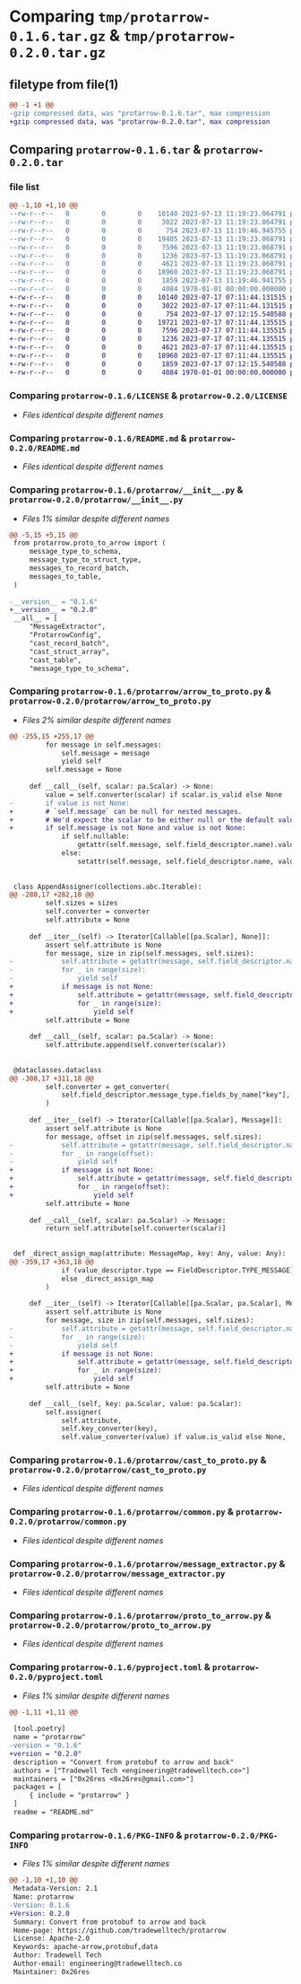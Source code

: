 # Comparing `tmp/protarrow-0.1.6.tar.gz` & `tmp/protarrow-0.2.0.tar.gz`

## filetype from file(1)

```diff
@@ -1 +1 @@
-gzip compressed data, was "protarrow-0.1.6.tar", max compression
+gzip compressed data, was "protarrow-0.2.0.tar", max compression
```

## Comparing `protarrow-0.1.6.tar` & `protarrow-0.2.0.tar`

### file list

```diff
@@ -1,10 +1,10 @@
--rw-r--r--   0        0        0    10140 2023-07-13 11:19:23.064791 protarrow-0.1.6/LICENSE
--rw-r--r--   0        0        0     3022 2023-07-13 11:19:23.064791 protarrow-0.1.6/README.md
--rw-r--r--   0        0        0      754 2023-07-13 11:19:46.945755 protarrow-0.1.6/protarrow/__init__.py
--rw-r--r--   0        0        0    19405 2023-07-13 11:19:23.068791 protarrow-0.1.6/protarrow/arrow_to_proto.py
--rw-r--r--   0        0        0     7596 2023-07-13 11:19:23.068791 protarrow-0.1.6/protarrow/cast_to_proto.py
--rw-r--r--   0        0        0     1236 2023-07-13 11:19:23.068791 protarrow-0.1.6/protarrow/common.py
--rw-r--r--   0        0        0     4621 2023-07-13 11:19:23.068791 protarrow-0.1.6/protarrow/message_extractor.py
--rw-r--r--   0        0        0    18960 2023-07-13 11:19:23.068791 protarrow-0.1.6/protarrow/proto_to_arrow.py
--rw-r--r--   0        0        0     1859 2023-07-13 11:19:46.941755 protarrow-0.1.6/pyproject.toml
--rw-r--r--   0        0        0     4084 1970-01-01 00:00:00.000000 protarrow-0.1.6/PKG-INFO
+-rw-r--r--   0        0        0    10140 2023-07-17 07:11:44.131515 protarrow-0.2.0/LICENSE
+-rw-r--r--   0        0        0     3022 2023-07-17 07:11:44.131515 protarrow-0.2.0/README.md
+-rw-r--r--   0        0        0      754 2023-07-17 07:12:15.540588 protarrow-0.2.0/protarrow/__init__.py
+-rw-r--r--   0        0        0    19721 2023-07-17 07:11:44.135515 protarrow-0.2.0/protarrow/arrow_to_proto.py
+-rw-r--r--   0        0        0     7596 2023-07-17 07:11:44.135515 protarrow-0.2.0/protarrow/cast_to_proto.py
+-rw-r--r--   0        0        0     1236 2023-07-17 07:11:44.135515 protarrow-0.2.0/protarrow/common.py
+-rw-r--r--   0        0        0     4621 2023-07-17 07:11:44.135515 protarrow-0.2.0/protarrow/message_extractor.py
+-rw-r--r--   0        0        0    18960 2023-07-17 07:11:44.135515 protarrow-0.2.0/protarrow/proto_to_arrow.py
+-rw-r--r--   0        0        0     1859 2023-07-17 07:12:15.540588 protarrow-0.2.0/pyproject.toml
+-rw-r--r--   0        0        0     4084 1970-01-01 00:00:00.000000 protarrow-0.2.0/PKG-INFO
```

### Comparing `protarrow-0.1.6/LICENSE` & `protarrow-0.2.0/LICENSE`

 * *Files identical despite different names*

### Comparing `protarrow-0.1.6/README.md` & `protarrow-0.2.0/README.md`

 * *Files identical despite different names*

### Comparing `protarrow-0.1.6/protarrow/__init__.py` & `protarrow-0.2.0/protarrow/__init__.py`

 * *Files 1% similar despite different names*

```diff
@@ -5,15 +5,15 @@
 from protarrow.proto_to_arrow import (
     message_type_to_schema,
     message_type_to_struct_type,
     messages_to_record_batch,
     messages_to_table,
 )
 
-__version__ = "0.1.6"
+__version__ = "0.2.0"
 __all__ = [
     "MessageExtractor",
     "ProtarrowConfig",
     "cast_record_batch",
     "cast_struct_array",
     "cast_table",
     "message_type_to_schema",
```

### Comparing `protarrow-0.1.6/protarrow/arrow_to_proto.py` & `protarrow-0.2.0/protarrow/arrow_to_proto.py`

 * *Files 2% similar despite different names*

```diff
@@ -255,15 +255,17 @@
         for message in self.messages:
             self.message = message
             yield self
         self.message = None
 
     def __call__(self, scalar: pa.Scalar) -> None:
         value = self.converter(scalar) if scalar.is_valid else None
-        if value is not None:
+        # `self.message` can be null for nested messages.
+        # We'd expect the scalar to be either null or the default value in this case
+        if self.message is not None and value is not None:
             if self.nullable:
                 getattr(self.message, self.field_descriptor.name).value = value
             else:
                 setattr(self.message, self.field_descriptor.name, value)
 
 
 class AppendAssigner(collections.abc.Iterable):
@@ -280,17 +282,18 @@
         self.sizes = sizes
         self.converter = converter
         self.attribute = None
 
     def __iter__(self) -> Iterator[Callable[[pa.Scalar], None]]:
         assert self.attribute is None
         for message, size in zip(self.messages, self.sizes):
-            self.attribute = getattr(message, self.field_descriptor.name)
-            for _ in range(size):
-                yield self
+            if message is not None:
+                self.attribute = getattr(message, self.field_descriptor.name)
+                for _ in range(size):
+                    yield self
         self.attribute = None
 
     def __call__(self, scalar: pa.Scalar) -> None:
         self.attribute.append(self.converter(scalar))
 
 
 @dataclasses.dataclass
@@ -308,17 +311,18 @@
         self.converter = get_converter(
             self.field_descriptor.message_type.fields_by_name["key"], key_arrow_type
         )
 
     def __iter__(self) -> Iterator[Callable[[pa.Scalar], Message]]:
         assert self.attribute is None
         for message, offset in zip(self.messages, self.sizes):
-            self.attribute = getattr(message, self.field_descriptor.name)
-            for _ in range(offset):
-                yield self
+            if message is not None:
+                self.attribute = getattr(message, self.field_descriptor.name)
+                for _ in range(offset):
+                    yield self
         self.attribute = None
 
     def __call__(self, scalar: pa.Scalar) -> Message:
         return self.attribute[self.converter(scalar)]
 
 
 def _direct_assign_map(attribute: MessageMap, key: Any, value: Any):
@@ -359,17 +363,18 @@
             if (value_descriptor.type == FieldDescriptor.TYPE_MESSAGE)
             else _direct_assign_map
         )
 
     def __iter__(self) -> Iterator[Callable[[pa.Scalar, pa.Scalar], Message]]:
         assert self.attribute is None
         for message, size in zip(self.messages, self.sizes):
-            self.attribute = getattr(message, self.field_descriptor.name)
-            for _ in range(size):
-                yield self
+            if message is not None:
+                self.attribute = getattr(message, self.field_descriptor.name)
+                for _ in range(size):
+                    yield self
         self.attribute = None
 
     def __call__(self, key: pa.Scalar, value: pa.Scalar):
         self.assigner(
             self.attribute,
             self.key_converter(key),
             self.value_converter(value) if value.is_valid else None,
```

### Comparing `protarrow-0.1.6/protarrow/cast_to_proto.py` & `protarrow-0.2.0/protarrow/cast_to_proto.py`

 * *Files identical despite different names*

### Comparing `protarrow-0.1.6/protarrow/common.py` & `protarrow-0.2.0/protarrow/common.py`

 * *Files identical despite different names*

### Comparing `protarrow-0.1.6/protarrow/message_extractor.py` & `protarrow-0.2.0/protarrow/message_extractor.py`

 * *Files identical despite different names*

### Comparing `protarrow-0.1.6/protarrow/proto_to_arrow.py` & `protarrow-0.2.0/protarrow/proto_to_arrow.py`

 * *Files identical despite different names*

### Comparing `protarrow-0.1.6/pyproject.toml` & `protarrow-0.2.0/pyproject.toml`

 * *Files 1% similar despite different names*

```diff
@@ -1,11 +1,11 @@
 
 [tool.poetry]
 name = "protarrow"
-version = "0.1.6"
+version = "0.2.0"
 description = "Convert from protobuf to arrow and back"
 authors = ["Tradewell Tech <engineering@tradewelltech.co>"]
 maintainers = ["0x26res <0x26res@gmail.com>"]
 packages = [
     { include = "protarrow" }
 ]
 readme = "README.md"
```

### Comparing `protarrow-0.1.6/PKG-INFO` & `protarrow-0.2.0/PKG-INFO`

 * *Files 1% similar despite different names*

```diff
@@ -1,10 +1,10 @@
 Metadata-Version: 2.1
 Name: protarrow
-Version: 0.1.6
+Version: 0.2.0
 Summary: Convert from protobuf to arrow and back
 Home-page: https://github.com/tradewelltech/protarrow
 License: Apache-2.0
 Keywords: apache-arrow,protobuf,data
 Author: Tradewell Tech
 Author-email: engineering@tradewelltech.co
 Maintainer: 0x26res
```

